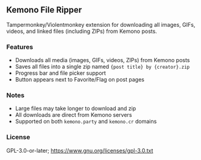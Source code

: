 ## Kemono File Ripper

Tampermonkey/Violentmonkey extension for downloading all images, GIFs, videos, and linked files (including ZIPs) from Kemono posts.

### Features
- Downloads all media (images, GIFs, videos, ZIPs) from Kemono posts
- Saves all files into a single zip named `{post title} by {creator}.zip`
- Progress bar and file picker support
- Button appears next to Favorite/Flag on post pages

### Notes
- Large files may take longer to download and zip
- All downloads are direct from Kemono servers
- Supported on both `kemono.party` and `kemono.cr` domains

### License
GPL-3.0-or-later; https://www.gnu.org/licenses/gpl-3.0.txt

